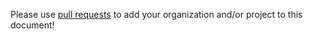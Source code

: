 Please use [pull requests](https://github.com/rafaelfernandezgis/react-algolia-places-extended/pulls) to add your organization and/or project to this document!
